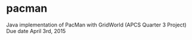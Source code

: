 # pacman
Java implementation of PacMan with GridWorld (APCS Quarter 3 Project)
Due date April 3rd, 2015
